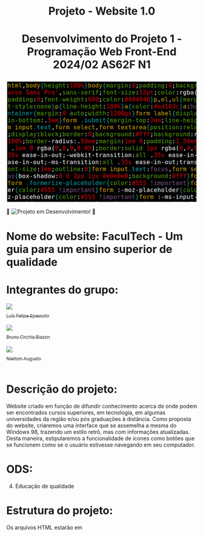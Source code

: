  # <h1 align="center"> Projeto - Website 1.0 </h1>
# <p align="center">Desenvolvimento do Projeto 1 - Programação Web Front-End 2024/02 AS62F N1</p>

<div align="center">
  <img src="Projeto1FrontEnd/figs/img.png.jpg" alt="Exemplo de imagem">
</div>

:space_invader:
  ![Projeto em Desenvolvimento!](https://img.shields.io/badge/Project-Loading...-blue)
:space_invader:
  
# Nome do website: FaculTech - Um guia para um ensino superior de qualidade 

# Integrantes do grupo: <br>
[<img loading="img1" src="https://avatars.githubusercontent.com/u/77413441?v=4" width=115><br><sub>Luís Felipe Spessoto</sub>](https://github.com/Luis-Spessoto) <br> <br>
[<img loading="img2" src="https://avatars.githubusercontent.com/u/184716758?v=4" width=115><br><sub>Bruno Circhia Biazon</sub>](https://github.com/BrunoBiazon) <br> <br>
[<img loading="img3" src="https://avatars.githubusercontent.com/u/120043427?v=4" width=115><br><sub>Nieltom Augusto</sub>](https://github.com/nieltom) <br> <br>


# Descrição do projeto: 
Website criado em função de difundir conhecimento acerca de onde podem ser encontrados cursos superiores, em tecnologia, em algumas universidades da região e/ou pós graduações à distância. Como proposta do website, criaremos uma interface que se assemelha a mesma do Windows 98, trazendo um estilo retrô, mas com informações atualizadas. Desta maneira, estipularemos a funcionalidade de icones como botões que se funcionem como se o usuário estivesse navegando em seu computador.

# ODS: 
4. Educação de qualidade 

# Estrutura do projeto: 
Os arquivos HTML estarão em 



